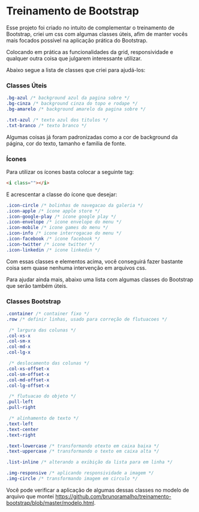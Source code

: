 # Treinamento de Bootstrap

Esse projeto foi criado no intuito de complementar o treinamento de Bootstrap, criei um css com algumas classes úteis, afim de manter vocês mais focados possível na aplicação prática do Bootstrap.

Colocando em prática as funcionalidades da grid, responsividade e qualquer outra coisa que julgarem interessante utilizar.

Abaixo segue a lista de classes que criei para ajudá-los:

### Classes Úteis

```css
.bg-azul /* background azul da pagina sobre */
.bg-cinza /* background cinza do topo e rodape */
.bg-amarelo /* background amarelo da pagina sobre */

.txt-azul /* texto azul dos titulos */
.txt-branco /* texto branco */
```

Algumas coisas já foram padronizadas como a cor de background da página, cor do texto, tamanho e familia de fonte.

### Ícones
Para utilizar os ícones basta colocar a seguinte tag:

```html
<i class=""></i>
```

E acrescentar a classe do ícone que desejar:

```css
.icon-circle /* bolinhas de navegacao da galeria */
.icon-apple /* ícone apple store */
.icon-google-play /* icone google play */
.icon-envelope /* icone envelope do menu */
.icon-mobile /* icone games do menu */
.icon-info /* icone interrogacao do menu */
.icon-facebook /* icone facebook */
.icon-twitter /* icone twitter */
.icon-linkedin /* icone linkedin */
```

Com essas classes e elementos acima, você conseguirá fazer bastante coisa sem quase nenhuma intervenção em arquivos css.

Para ajudar ainda mais, abaixo uma lista com algumas classes do Bootstrap que serão também úteis.

### Classes Bootstrap
```css
.container /* container fixo */
.row /* definir linhas, usado para correção de flutuacoes */

 /* largura das colunas */
.col-xs-x
.col-sm-x
.col-md-x
.col-lg-x

 /* deslocamento das colunas */
.col-xs-offset-x
.col-sm-offset-x
.col-md-offset-x
.col-lg-offset-x

 /* flutuacao do objeto */
.pull-left
.pull-right

 /* alinhamento de texto */
.text-left
.text-center
.text-right

.text-lowercase /* transformando otexto em caixa baixa */
.text-uppercase /* transformando o texto em caixa alta */

.list-inline /* alterando a exibição da lista para em linha */

.img-responsive /* aplicando responsividade a imagem */
.img-circle /* transformando imagem em circulo */
```

Você pode verificar a aplicação de algumas dessas classes no modelo de arquivo que montei https://github.com/brunoramalho/treinamento-bootstrap/blob/master/modelo.html.